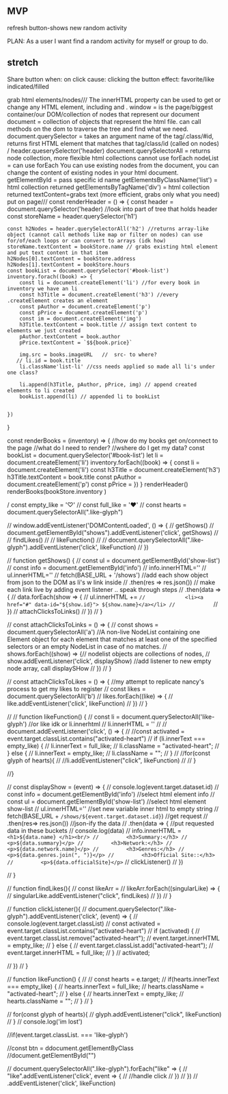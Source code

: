 ## MVP
refresh button-shows new random activity


PLAN: As a user I want find a random activity for myself or group to do.


## stretch
Share button 
when: on click 
cause: clicking the button
effect: favorite/like indicated/filled



grab html elements/nodes///
The innerHTML property can be used to get or change any HTML element, including <html> and <body>.
window = is the page/biggest container/our DOM/collection of nodes that represent our document
document = collection of objects that represent the html file. can call methods on the dom to traverse the tree and find what we need. 
document.querySelector = takes an argument name of the tag/.class/#id, returns first HTML element that matches that tag/class/id (called on nodes) / header.queserySelector('header)
document.querySelectorAll = returns node collection, more flexible
html collections cannot use forEach
nodeList = can use forEach
You can use existing nodes from the document, you can change the content of existing nodes in your html document. 
getElementById = pass specific id name
getElementsByClassName('list') = html collection returned
getElementsByTagName('div') = html collection returned
textContent=grabs text (more efficient, grabs only what you need)
put on page///
const renderHeader = () => {
    const header = document.querySelector('header) //look into part of tree that holds header
    const storeName = header.querySelector('h1')

    const h2Nodes = header.querySelectorAll('h2') //returns array-like object (cannot call methods like map or filter on nodes) can use for/of/each loops or can convert to arrays (idk how)
    storeName.textContent = bookStore.name // grabs existing html element and put text content in that item
    h2Nodes[0].textContent = bookStore.address
    h2Nodes[1].textContent = bookStore.hours
    const bookList = document.querySelector('#book-list')
    inventory.forach((book) => {
        const li = document.createElement('li') //for every book in inventory we have an li
        const h3Title = document.createElement('h3') //every .createElement creates an element 
        const pAuthor = document.createElement('p')
        const pPrice = document.createElement('p')
        const im = document.createElement('img')
        h3Title.textContent = book.title // assign text content to elements we just created
        pAuthor.textContent = book.author
        pPrice.textContent = `$${book.price}`

        img.src = books.imageURL   //  src- to where?
       // li.id = book.title
        li.className'list-li' //css needs applied so made all li's under one class?

        li.append(h3Title, pAuthor, pPrice, img) // append created elements to li created 
        bookList.append(li) // appended li to bookList


    })
}


const renderBooks = (inventory) => {
    //how do my books get on/connect to the page
    //what do I need to render?
    //wshere do I get my data? 
    const bookList = document.querySelector('#book-list')
    let li = document.createElement('li')
    inventory.forEach((book) => {
        const li = document.createElement('li')
        const h3Title = document.createElement('h3')
        h3Title.textContent = book.title
        const pAuthor = document.createElement('p')
        const pPrice = 
    })
}
renderHeader()
renderBooks(bookStore.inventory  )


/ const empty_like = '♡'
// const full_like = '♥'
// const hearts = document.querySelectorAll(".like-glyph")

// window.addEventListener('DOMContentLoaded', () => {
//     getShows() 
//     document.getElementById("shows").addEventListener('click', getShows)
//     // findLikes()
//     // likeFunction() 
//    // document.querySelectorAll(".like-glyph").addEventListener('click', likeFunction)
// })

// function getShows() {
//     const ul = document.getElementById('show-list') 
//     const info = document.getElementById('info')
//     info.innerHTML=''
//     ul.innerHTML=''
//     fetch(BASE_URL + '/shows') //add each show object from json to the DOM as li's w link inside 
//     .then(res => res.json()) // make each link live by adding event listener .. speak through steps
//     .then(data => {
//         data.forEach(show => {
//             ul.innerHTML += `
//             <li><a href="#" data-id="${show.id}"> ${show.name}</a></li>
//             `
//         })
//         attachClicksToLinks()
//     })
// }

// const attachClicksToLinks = () => {
//     const shows = document.querySelectorAll('a') //A non-live NodeList containing one Element object for each element that matches at least one of the specified selectors or an empty NodeList in case of no matches.
//     shows.forEach((show) => {// nodelist objects are collections of nodes, 
//         show.addEventListener('click', displayShow) //add listener to new empty node array, call displaySHow
//     })
// }

// const attachClicksToLikes = () => { //my attempt to replicate nancy's process to get my likes to register
//     const likes = document.querySelectorAll('b') 
//     likes.forEach((like) => {
//         like.addEventListener('click', likeFunction)
//     })
// }

// // function likeFunction() {
//     const li = document.querySelectorAll('like-glyph') //or like idk or li.innerhtml
//     li.innerHTML = ''
//    // document.addEventListener('click', () => {
//     //const activated = event.target.classList.contains("activated-heart")
//             if (li.innerText === empty_like) {
//                 li.innerText = full_like; 
//                 li.className = "activated-heart";
//         }   else {
//                 li.innerText = empty_like;
//                 li.className = "";
//         }
//         //for(const glyph of hearts){
//        //li.addEventListener("click", likeFunction)
//    // }

//}

// const displayShow = (event) => { 
//     console.log(event.target.dataset.id)
//     const info = document.getElementById('info') //select html element info
//     const ul = document.getElementById('show-list')  //select html element show-list
//     ul.innerHTML='' //set new variable inner html to empty string
//     fetch(BASE_URL + `/shows/${event.target.dataset.id}`) //get request 
//     .then(res=> res.json()) //json-ify the data
//     .then(data => { //put requested data in these buckets
//         console.log(data)
//         info.innerHTML = `<h1>${data.name} </h1><br/>
//         <h3>Summary:</h3>
//         <p>${data.summary}</p>
//         <h3>Network:</h3>
//         <p>${data.network.name}</p>
//         <h3>Genres:</h3>
//         <p>${data.genres.join(", ")}</p>
//         <h3>Official Site::</h3>
//         <p>${data.officialSite}</p>`
//         clickListener()
//     })

// }

// function findLikes(){
 //    const likeArr = 
//     likeArr.forEach((singularLike) => {
//         singularLike.addEventListener("click", findLikes)
//     })
// }

// function clickListener(){
//     document.querySelector(".like-glyph").addEventListener('click', (event) => {
//         console.log(event.target.classList)
//         const activated = event.target.classList.contains("activated-heart")
//         if (activated) {
//             event.target.classList.remove("activated-heart");
//             event.target.innerHTML = empty_like;
//         } else {
//             event.target.classList.add("activated-heart");
//             event.target.innerHTML = full_like;
//         }
//         activated;

//         })
//     }

// function likeFunction() {
// //    const hearts = e.target;
//     if(hearts.innerText === empty_like) {
//         hearts.innerText = full_like; 
//         hearts.className = "activated-heart";
//     } else {
//         hearts.innerText = empty_like;
//         hearts.className = "";
//     }
// }

// for(const glyph of hearts){
//     glyph.addEventListener("click", likeFunction)
//     }
//     console.log('im lost')

//if(event.target.classList. === 'like-glyph')

//const btn = ddocument.getElementByClass
//document.getElementById("")

// document.querySelectorAll(".like-glyph").forEach("like" => {
//     "like".addEventListener('click', event => {
//         //handle click
//     })
// })
// .addEventListener('click', likeFunction)